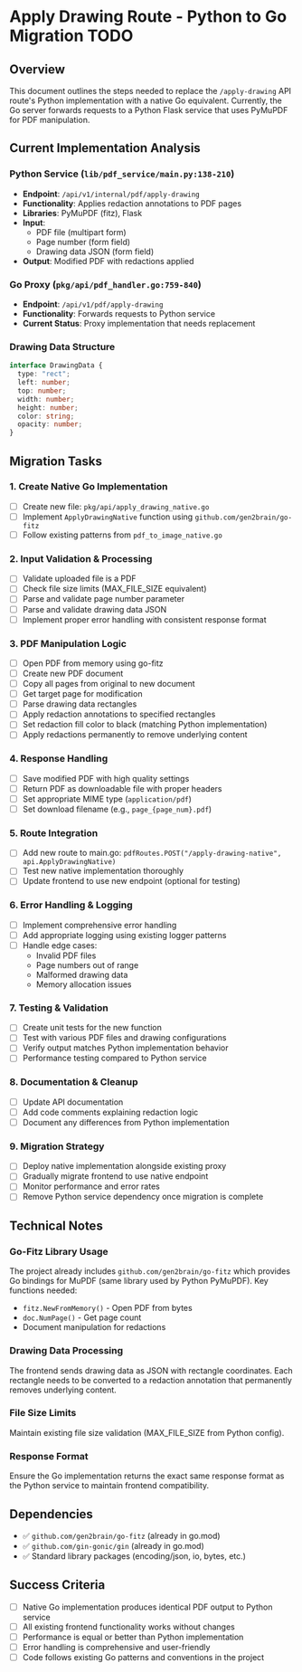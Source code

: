 # Apply Drawing Route - Python to Go Migration TODO

## Overview
This document outlines the steps needed to replace the `/apply-drawing` API route's Python implementation with a native Go equivalent. Currently, the Go server forwards requests to a Python Flask service that uses PyMuPDF for PDF manipulation.

## Current Implementation Analysis

### Python Service (`lib/pdf_service/main.py:138-210`)
- **Endpoint**: `/api/v1/internal/pdf/apply-drawing`
- **Functionality**: Applies redaction annotations to PDF pages
- **Libraries**: PyMuPDF (fitz), Flask
- **Input**: 
  - PDF file (multipart form)
  - Page number (form field)
  - Drawing data JSON (form field)
- **Output**: Modified PDF with redactions applied

### Go Proxy (`pkg/api/pdf_handler.go:759-840`)
- **Endpoint**: `/api/v1/pdf/apply-drawing`
- **Functionality**: Forwards requests to Python service
- **Current Status**: Proxy implementation that needs replacement

### Drawing Data Structure
```typescript
interface DrawingData {
  type: "rect";
  left: number;
  top: number;
  width: number;
  height: number;
  color: string;
  opacity: number;
}
```

## Migration Tasks

### 1. Create Native Go Implementation
- [ ] Create new file: `pkg/api/apply_drawing_native.go`
- [ ] Implement `ApplyDrawingNative` function using `github.com/gen2brain/go-fitz`
- [ ] Follow existing patterns from `pdf_to_image_native.go`

### 2. Input Validation & Processing
- [ ] Validate uploaded file is a PDF
- [ ] Check file size limits (MAX_FILE_SIZE equivalent)
- [ ] Parse and validate page number parameter
- [ ] Parse and validate drawing data JSON
- [ ] Implement proper error handling with consistent response format

### 3. PDF Manipulation Logic
- [ ] Open PDF from memory using go-fitz
- [ ] Create new PDF document
- [ ] Copy all pages from original to new document
- [ ] Get target page for modification
- [ ] Parse drawing data rectangles
- [ ] Apply redaction annotations to specified rectangles
- [ ] Set redaction fill color to black (matching Python implementation)
- [ ] Apply redactions permanently to remove underlying content

### 4. Response Handling
- [ ] Save modified PDF with high quality settings
- [ ] Return PDF as downloadable file with proper headers
- [ ] Set appropriate MIME type (`application/pdf`)
- [ ] Set download filename (e.g., `page_{page_num}.pdf`)

### 5. Route Integration
- [ ] Add new route to main.go: `pdfRoutes.POST("/apply-drawing-native", api.ApplyDrawingNative)`
- [ ] Test new native implementation thoroughly
- [ ] Update frontend to use new endpoint (optional for testing)

### 6. Error Handling & Logging
- [ ] Implement comprehensive error handling
- [ ] Add appropriate logging using existing logger patterns
- [ ] Handle edge cases:
  - Invalid PDF files
  - Page numbers out of range
  - Malformed drawing data
  - Memory allocation issues

### 7. Testing & Validation
- [ ] Create unit tests for the new function
- [ ] Test with various PDF files and drawing configurations
- [ ] Verify output matches Python implementation behavior
- [ ] Performance testing compared to Python service

### 8. Documentation & Cleanup
- [ ] Update API documentation
- [ ] Add code comments explaining redaction logic
- [ ] Document any differences from Python implementation

### 9. Migration Strategy
- [ ] Deploy native implementation alongside existing proxy
- [ ] Gradually migrate frontend to use native endpoint
- [ ] Monitor performance and error rates
- [ ] Remove Python service dependency once migration is complete

## Technical Notes

### Go-Fitz Library Usage
The project already includes `github.com/gen2brain/go-fitz` which provides Go bindings for MuPDF (same library used by Python PyMuPDF). Key functions needed:
- `fitz.NewFromMemory()` - Open PDF from bytes
- `doc.NumPage()` - Get page count
- Document manipulation for redactions

### Drawing Data Processing
The frontend sends drawing data as JSON with rectangle coordinates. Each rectangle needs to be converted to a redaction annotation that permanently removes underlying content.

### File Size Limits
Maintain existing file size validation (MAX_FILE_SIZE from Python config).

### Response Format
Ensure the Go implementation returns the exact same response format as the Python service to maintain frontend compatibility.

## Dependencies
- ✅ `github.com/gen2brain/go-fitz` (already in go.mod)
- ✅ `github.com/gin-gonic/gin` (already in go.mod)
- ✅ Standard library packages (encoding/json, io, bytes, etc.)

## Success Criteria
- [ ] Native Go implementation produces identical PDF output to Python service
- [ ] All existing frontend functionality works without changes
- [ ] Performance is equal or better than Python implementation
- [ ] Error handling is comprehensive and user-friendly
- [ ] Code follows existing Go patterns and conventions in the project
